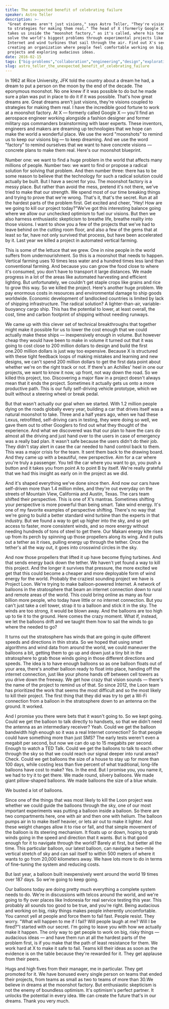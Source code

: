 ```yaml
---
title: The unexpected benefit of celebrating failure
speaker: Astro Teller
description: >-
 "Great dreams aren't just visions," says Astro Teller, "They're visions coupled
 to strategies for making them real." The head of X (formerly Google X), Teller
 takes us inside the "moonshot factory," as it's called, where his team seeks to
 solve the world's biggest problems through experimental projects like balloon-powered
 Internet and wind turbines that sail through the air. Find out X's secret to
 creating an organization where people feel comfortable working on big, risky
 projects and exploring audacious ideas.
date: 2016-02-15
tags: ["big-problems","collaboration","engineering","design","exploration","failure","global-issues","future","invention","leadership","potential","motivation","product-design","technology","creativity"]
slug: astro_teller_the_unexpected_benefit_of_celebrating_failure
---
```


In 1962 at Rice University, JFK told the country about a dream he had, a dream to put a
person on the moon by the end of the decade. The eponymous moonshot. No one knew if it was
possible to do but he made sure a plan was put in place to do it if it was possible.
That's how great dreams are. Great dreams aren't just visions, they're visions coupled to
strategies for making them real. I have the incredible good fortune to work at a moonshot
factory. At X — formerly called Google X — you'll find an aerospace engineer working
alongside a fashion designer and former military ops commanders brainstorming with laser
experts. These inventors, engineers and makers are dreaming up technologies that we hope
can make the world a wonderful place. We use the word "moonshots" to remind us to keep our
visions big — to keep dreaming. And we use the word "factory" to remind ourselves that we
want to have concrete visions — concrete plans to make them real. Here's our moonshot
blueprint.

Number one: we want to find a huge problem in the world that affects many millions of
people. Number two: we want to find or propose a radical solution for solving that
problem. And then number three: there has to be some reason to believe that the technology
for such a radical solution could actually be built. But I have a secret for you. The
moonshot factory is a messy place. But rather than avoid the mess, pretend it's not there,
we've tried to make that our strength. We spend most of our time breaking things and
trying to prove that we're wrong. That's it, that's the secret. Run at all the hardest
parts of the problem first. Get excited and cheer, "Hey! How are we going to kill our
project today?"We've got this interesting balance going where we allow our unchecked
optimism to fuel our visions. But then we also harness enthusiastic skepticism to breathe
life, breathe reality into those visions. I want to show you a few of the projects that
we've had to leave behind on the cutting room floor, and also a few of the gems that at
least so far, have not only survived that process, but have been accelerated by it. Last
year we killed a project in automated vertical farming.

This is some of the lettuce that we grew. One in nine people in the world suffers from
undernourishment. So this is a moonshot that needs to happen. Vertical farming uses 10
times less water and a hundred times less land than conventional farming. And because you
can grow the food close to where it's consumed, you don't have to transport it large
distances. We made progress in a lot of the areas like automated harvesting and efficient
lighting. But unfortunately, we couldn't get staple crops like grains and rice to grow
this way. So we killed the project. Here's another huge problem. We pay enormous costs in
resources and environmental damage to ship goods worldwide. Economic development of
landlocked countries is limited by lack of shipping infrastructure. The radical solution?
A lighter-than-air, variable-buoyancy cargo ship. This has the potential to lower, at
least overall, the cost, time and carbon footprint of shipping without needing
runways.

We came up with this clever set of technical breakthroughs that together might make it
possible for us to lower the cost enough that we could actually make these ships —
inexpensively enough in volume. But however cheap they would have been to make in volume
it turned out that it was going to cost close to 200 million dollars to design and build
the first one.200 million dollars is just way too expensive. Because X is structured with
these tight feedback loops of making mistakes and learning and new designs, we can't spend
200 million dollars to get the first data point about whether we're on the right track or
not. If there's an Achilles' heel in one our projects, we want to know it now, up front,
not way down the road. So we killed this project, too. Discovering a major flaw in a
project doesn't always mean that it ends the project. Sometimes it actually gets us onto a
more productive path. This is our fully self-driving vehicle prototype, which we built
without a steering wheel or break pedal.

But that wasn't actually our goal when we started. With 1.2 million people dying on the
roads globally every year, building a car that drives itself was a natural moonshot to
take. Three and a half years ago, when we had these Lexus, retrofitted, self-driving cars
in testing, they were doing so well, we gave them out to other Googlers to find out what
they thought of the experience. And what we discovered was that our plan to have the cars
do almost all the driving and just hand over to the users in case of emergency was a
really bad plan. It wasn't safe because the users didn't do their job. They didn't stay
alert in case the car needed to hand control back to them. This was a major crisis for the
team. It sent them back to the drawing board. And they came up with a beautiful, new
perspective. Aim for a car where you're truly a passenger. You tell the car where you want
to go, you push a button and it takes you from point A to point B by itself. We're really
grateful that we had this insight as early on in the project as we did.

And it's shaped everything we've done since then. And now our cars have self-driven more
than 1.4 million miles, and they're out everyday on the streets of Mountain View,
California and Austin, Texas. The cars team shifted their perspective. This is one of X's
mantras. Sometimes shifting your perspective is more powerful than being smart. Take wind
energy. It's one of my favorite examples of perspective shifting. There's no way that
we're going to build a better standard wind turbine than the experts in that industry. But
we found a way to get up higher into the sky, and so get access to faster, more consistent
winds, and so more energy without needing hundreds of tons of steel to get there. Our
Makani energy kite rises up from its perch by spinning up those propellers along its wing.
And it pulls out a tether as it rises, pulling energy up through the tether. Once the
tether's all the way out, it goes into crosswind circles in the sky.

And now those propellers that lifted it up have become flying turbines. And that sends
energy back down the tether. We haven't yet found a way to kill this project. And the
longer it survives that pressure, the more excited we get that this could become a cheaper
and more deployable form of wind energy for the world. Probably the craziest sounding
project we have is Project Loon. We're trying to make balloon-powered Internet. A network
of balloons in the stratosphere that beam an internet connection down to rural and remote
areas of the world. This could bring online as many as four billion more people, who today
have little or no internet connection. But you can't just take a cell tower, strap it to a
balloon and stick it in the sky. The winds are too strong, it would be blown away. And the
balloons are too high up to tie it to the ground. Here comes the crazy moment. What if,
instead, we let the balloons drift and we taught them how to sail the winds to go where
the needed to go?

It turns out the stratosphere has winds that are going in quite different speeds and
directions in thin strata. So we hoped that using smart algorithms and wind data from
around the world, we could maneuver the balloons a bit, getting them to go up and down
just a tiny bit in the stratosphere to grab those winds going in those different
directions and speeds. The idea is to have enough balloons so as one balloon floats out of
your area, there's another balloon ready to float into place, handing off the internet
connection, just like your phone hands off between cell towers as you drive down the
freeway. We get how crazy that vision sounds — there's the name of the project to remind us
of that. So since 2012, the Loon team has prioritized the work that seems the most
difficult and so the most likely to kill their project. The first thing that they did was
try to get a Wi-Fi connection from a balloon in the stratosphere down to an antenna on the
ground. It worked.

And I promise you there were bets that it wasn't going to. So we kept going. Could we get
the balloon to talk directly to handsets, so that we didn't need the antenna as an
intermediary receiver? Yeah. Could we get the balloon bandwidth high enough so it was a
real Internet connection? So that people could have something more than just SMS? The
early tests weren't even a megabit per second, but now we can do up to 15 megabits per
second. Enough to watch a TED Talk. Could we get the balloons to talk to each other through
the sky so that we could reach our signal deeper into rural areas? Check. Could we get
balloons the size of a house to stay up for more than 100 days, while costing less than
five percent of what traditional, long-life balloons have cost to make? Yes. In the end.
But I promise you, you name it, we had to try it to get there. We made round, silvery
balloons. We made giant pillow-shaped balloons. We made balloons the size of a blue
whale.

We busted a lot of balloons.

Since one of the things that was most likely to kill the Loon project was whether we could
guide the balloons through the sky, one of our most important experiments was putting a
balloon inside a balloon. So there are two compartments here, one with air and then one
with helium. The balloon pumps air in to make itself heavier, or lets air out to make it
lighter. And these weight changes allow it to rise or fall, and that simple movement of
the balloon is its steering mechanism. It floats up or down, hoping to grab winds going in
the speed and direction that it wants. But is that good enough for it to navigate through
the world? Barely at first, but better all the time. This particular balloon, our latest
balloon, can navigate a two-mile vertical stretch of sky and can sail itself to within 500
meters of where it wants to go from 20,000 kilometers away. We have lots more to do in
terms of fine-tuning the system and reducing costs.

But last year, a balloon built inexpensively went around the world 19 times over 187 days.
So we're going to keep going.

Our balloons today are doing pretty much everything a complete system needs to do. We're
in discussions with telcos around the world, and we're going to fly over places like
Indonesia for real service testing this year. This probably all sounds too good to be true,
and you're right. Being audacious and working on big, risky things makes people inherently
uncomfortable. You cannot yell at people and force them to fail fast. People resist. They
worry. "What will happen to me if I fail? Will people laugh at me? Will I be fired?"I
started with our secret. I'm going to leave you with how we actually make it happen. The
only way to get people to work on big, risky things — audacious ideas — and have them run
at all the hardest parts of the problem first, is if you make that the path of least
resistance for them. We work hard at X to make it safe to fail. Teams kill their ideas as
soon as the evidence is on the table because they're rewarded for it. They get applause
from their peers.

Hugs and high fives from their manager, me in particular. They get promoted for it. We
have bonused every single person on teams that ended their projects, from teams as small
as two to teams of more than 30.We believe in dreams at the moonshot factory. But
enthusiastic skepticism is not the enemy of boundless optimism. It's optimism's perfect
partner. It unlocks the potential in every idea. We can create the future that's in our
dreams. Thank you very much.

<!--
ad_duration=3.33
comment_count=55
event="TED2016"
external_start_time=0
has_talk_citation=0
intro_duration=11.82
is_subtitle_required="False"
is_talk_featured="True"
language="en"
language_swap="False"
native_language="en"
number_of_related_talks=6
number_of_speakers=1
number_of_subtitled_videos=26
number_of_tags=15
number_of_talk_download_languages=26
number_of_talk_more_resources=1
number_of_talk_recommendations=0
number_of_talks_take_actions=0
post_ad_duration=0.83
published_timestamp="2016-04-14 14:59:23"
recording_date="2016-02-15"
speaker_description="Entrepreneur, inventor, author"
speaker_is_published=1
speaker_name="Astro Teller"
talk_name="The unexpected benefit of celebrating failure"
talks_tags=["big-problems","collaboration","engineering","design","exploration","failure","global-issues","future","invention","leadership","potential","motivation","product-design","technology","creativity"]
talks_take_action=[]
url_audio="https://download.ted.com/talks/AstroTeller_2016.mp3?apikey=acme-roadrunner"
url_photo_speaker="https://pe.tedcdn.com/images/ted/1810458eb7de9f13245b7823c803e4b1d35aa102_254x191.jpg"
url_photo_talk="https://s3.amazonaws.com/talkstar-photos/uploads/edd2b6ac-c7f3-4c89-abfb-4f8d7a5b11a8/AstroTeller_2016-embed.jpg"
url_webpage="https://www.ted.com/talks/astro_teller_the_unexpected_benefit_of_celebrating_failure"
video_type_name="TED Stage Talk"
-->